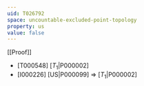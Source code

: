 ```yaml
---
uid: T026792
space: uncountable-excluded-point-topology
property: us
value: false
---
```

[[Proof]]

* [T000548] [$T_1$|P000002]
* [I000226] [US|P000099] => [$T_1$|P000002]

